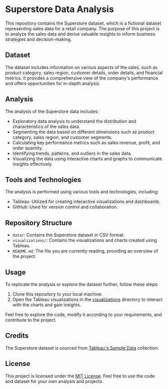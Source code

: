 # Superstore Data Analysis

This repository contains the Superstore dataset, which is a fictional dataset representing sales data for a retail company. The purpose of this project is to analyze the sales data and derive valuable insights to inform business strategies and decision-making.

## Dataset 

The dataset includes information on various aspects of the sales, such as product category, sales region, customer details, order details, and financial metrics. It provides a comprehensive view of the company's performance and offers opportunities for in-depth analysis.

## Analysis 

The analysis of the Superstore data includes:

- Exploratory data analysis to understand the distribution and characteristics of the sales data.
- Segmenting the data based on different dimensions such as product category, sales region, and customer segments.
- Calculating key performance metrics such as sales revenue, profit, and order quantity.
- Identifying trends, patterns, and outliers in the sales data.
- Visualizing the data using interactive charts and graphs to communicate insights effectively.

## Tools and Technologies

The analysis is performed using various tools and technologies, including:

- Tableau: Utilized for creating interactive visualizations and dashboards.
- GitHub: Used for version control and collaboration.

## Repository Structure

- `data/`: Contains the Superstore dataset in CSV format.
- `visualizations/`: Contains the visualizations and charts created using Tableau.
- `README.md`: The file you are currently reading, providing an overview of the project.

## Usage

To replicate the analysis or explore the dataset further, follow these steps:

1. Clone this repository to your local machine.
2. Open the Tableau visualizations in the [visualizations](https://public.tableau.com/app/profile/charu.kesarwani3927/viz/SuperstoreSalesAnalysis_16885792990290/SuperstoreSalesAnalysis?publish=yes) directory to interact with the charts and gain insights.

Feel free to explore the code, modify it according to your requirements, and contribute to the project.

## Credits

The Superstore dataset is sourced from [Tableau's Sample Data](https://www.tableau.com/en-gb/support/sample-data) collection.

## License

This project is licensed under the [MIT License](LICENSE). Feel free to use the code and dataset for your own analysis and projects.
